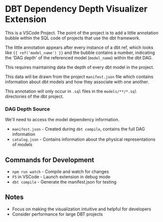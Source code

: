 # DBT Dependency Depth Visualizer Extension

This is a VSCode Project. The point of the project is to add a little annotation bubble within the SQL code of projects that use the dbt framework.

The little annotation appears after every instance of a dbt ref, which looks like `{{ ref('model_name') }}` and the bubble contains a number, indicating the 'DAG depth' of the referenced model (`model_name`) within the dbt DAG.

This requires maintaining data the depth of every dbt model in the project. 

This data will be drawn from the project `manifest.json` file which contains information about dbt models and how they associate with one another.

This annotation will only occur in `.sql` files in the `models/**/*.sql` directories of the dbt project.

### DAG Depth Source
We'll need to access the model dependency information.
- `manifest.json` - Created during `dbt compile`, contains the full DAG information
- `catalog.json` - Contains information about the physical representations of models

## Commands for Development
- `npm run watch` - Compile and watch for changes
- `F5` in VSCode - Launch extension in debug mode
- `dbt compile` - Generate the manifest.json for testing

## Notes
- Focus on making the visualization intuitive and helpful for developers
- Consider performance for large DBT projects